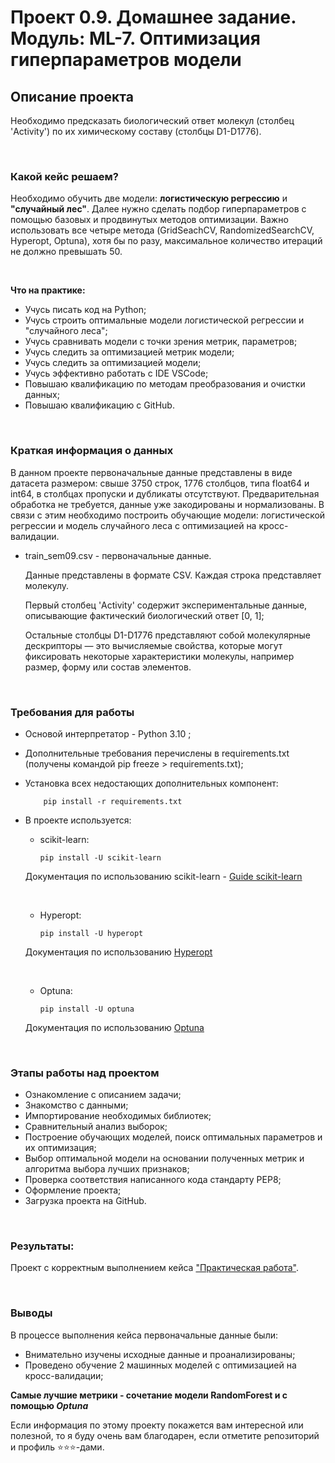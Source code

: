 # Проект 0.9. Домашнее задание. Модуль: ML-7. Оптимизация гиперпараметров модели

## Описание проекта
Необходимо предсказать биологический ответ молекул (столбец 'Activity') по их химическому составу (столбцы D1-D1776).

<br>

### Какой кейс решаем?
Необходимо обучить две модели: **логистическую регрессию** и **"случайный лес"**. Далее нужно сделать подбор гиперпараметров с помощью базовых и продвинутых методов оптимизации. Важно использовать все четыре метода (GridSeachCV, RandomizedSearchCV, Hyperopt, Optuna), хотя бы по разу, максимальное количество итераций не должно превышать 50.

<br>

**Что на практике:**
-   Учусь писать код на Python;
-   Учусь строить оптимальные модели логистической регрессии и "случайного леса";
-   Учусь сравнивать модели с точки зрения метрик, параметров;
-   Учусь следить за оптимизацией метрик модели;
-   Учусь следить за оптимизацией модели;
-   Учусь эффективно работать с IDE VSCode;
-   Повышаю квалификацию по методам преобразования и очистки данных; 
-   Повышаю квалификацию с GitHub.

<br>

### Краткая информация о данных

В данном проекте первоначальные данные представлены в виде датасета размером: свыше 3750 строк, 1776 столбцов, типа float64 и int64, в столбцах пропуски и дубликаты отсутствуют. Предварительная обработка не требуется, данные уже закодированы и нормализованы. В связи с этим необходимо построить обучающие модели: логистической регрессии и модель случайного леса с оптимизацией на кросс-валидации.

* train_sem09.csv - первоначальные данные.

  Данные представлены в формате CSV.  Каждая строка представляет молекулу. 

  Первый столбец 'Activity' содержит экспериментальные данные, описывающие фактический биологический ответ [0, 1];
  
  Остальные столбцы D1-D1776 представляют собой молекулярные дескрипторы — это вычисляемые свойства, которые могут фиксировать некоторые характеристики молекулы, например размер, форму или состав элементов.

<br>

### Требования для работы
*   Основой интерпретатор - Python 3.10 ;
*   Дополнительные требования перечислены в requirements.txt (получены командой pip freeze > requirements.txt);
*   Установка всех недостающих дополнительных компонент:

            pip install -r requirements.txt

*   В проекте используется:

    *   scikit-learn:
            
            pip install -U scikit-learn
    
    Документация по использованию scikit-learn - [Guide scikit-learn](https://scikit-learn.org/stable/user_guide.html)
    
    <br>

    *   Hyperopt:
            
            pip install -U hyperopt
    
    Документация по использованию [Hyperopt](https://hyperopt.github.io/hyperopt/)
    
    <br>

    *   Optuna:

            pip install -U optuna

    Документация по использованию [Optuna](https://optuna.readthedocs.io/en/stable/reference/index.html)


<br>

### Этапы работы над проектом
- Ознакомление с описанием задачи;
- Знакомство с данными;
- Импортирование необходимых библиотек;
- Сравнительный анализ выборок;
- Построение обучающих моделей, поиск оптимальных параметров и их оптимизация;
- Выбор оптимальной модели на основании полученных метрик и алгоритма выбора лучших признаков;
- Проверка соответствия написанного кода стандарту PEP8;
- Оформление проекта;
- Загрузка проекта на GitHub.

<br>

### Результаты:

Проект c корректным выполнением кейса ["Практическая работа"](https://github.com/metalin37/Skillfactory/blob/737de1068ff62b681a5bb69dc3a1f1f41ca18250/ML0/%D0%9C%D0%9B-7.%20%D0%9E%D0%BF%D1%82%D0%B8%D0%BC%D0%B8%D0%B7%D0%B0%D1%86%D0%B8%D1%8F%20%D0%B3%D0%B8%D0%BF%D0%B5%D1%80%D0%BF%D0%B0%D1%80%D0%B0%D0%BC%D0%B5%D1%82%D1%80%D0%BE%D0%B2%20%D0%BC%D0%BE%D0%B4%D0%B5%D0%BB%D0%B8/%D0%94%D0%97%207%20%D0%BC%D0%BE%D0%B4%D1%83%D0%BB%D1%8C%20%D0%9C%D0%9B.ipynb).

<br>

### Выводы
В процессе выполнения кейса первоначальные данные были:
* Внимательно изучены исходные данные и проанализированы;
* Проведено обучение 2 машинных моделей с оптимизацией на кросс-валидации;

**Самые лучшие метрики - сочетание модели **RandomForest** и с помощью *Optuna***


Если информация по этому проекту покажется вам интересной или полезной, то я буду очень вам благодарен, если отметите репозиторий и профиль ⭐️⭐️⭐️-дами.
